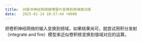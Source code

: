 ```yaml
---
title:  对脉冲神经网络做傅里叶变换到频域做训练
date:   2025-01-14 10:57:44 +0800
---
```


把卷积神经网络的输入变换到频域，如果结果尚可，就尝试用积分发射（integrate and fire）模型来近似卷积核变换到值域对应的运算。